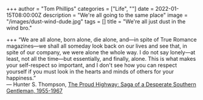 +++
author = "Tom Phillips"
categories = ["Life", ""]
date = 2022-01-15T08:00:00Z
description = "We're all going to the same place"
image = "/images/dust-wind-dude.jpg"
tags = []
title = "We're all just dust in the wind bro."

+++
“We are all alone, born alone, die alone, and—in spite of True Romance magazines—we shall all someday look back on our lives and see that, in spite of our company, we were alone the whole way. I do not say lonely—at least, not all the time—but essentially, and finally, alone. This is what makes your self-respect so important, and I don't see how you can respect yourself if you must look in the hearts and minds of others for your happiness.”   
 ― Hunter S. Thompson, [The Proud Highway: Saga of a Desperate Southern Gentleman, 1955-1967](https://www.goodreads.com/work/quotes/880002)